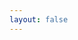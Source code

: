 ```yaml
---
layout: false
---
```


<MainPage />

<script setup>
import MainPage from './demo/demo4/index.vue'

</script>
